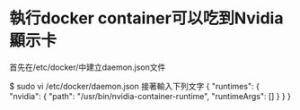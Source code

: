 # 執行docker container可以吃到Nvidia顯示卡

首先在/etc/docker/中建立daemon.json文件

  $ sudo vi /etc/docker/daemon.json
接著輸入下列文字
{
    "runtimes": {
        "nvidia": {
            "path": "/usr/bin/nvidia-container-runtime",
            "runtimeArgs": []
        }
    }
}

